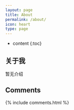 ```yaml
---
layout: page
title: About
permalink: /about/
icon: heart
type: page
---
```


* content
{:toc}

## 关于我

暂无介绍


## Comments

{% include comments.html %}
